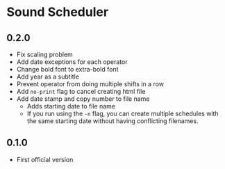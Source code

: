 Sound Scheduler
===============

0.2.0
-----

* Fix scaling problem
* Add date exceptions for each operator
* Change bold font to extra-bold font
* Add year as a subtitle
* Prevent operator from doing multiple shifts in a row
* Add `no-print` flag to cancel creating html file
* Add date stamp and copy number to file name
  * Adds starting date to file name
  * If you run using the `-n` flag, you can create multiple schedules with the
    same starting date without having conflicting filenames.

0.1.0
-----

* First official version
